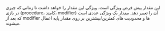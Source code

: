 این مقدار پیش فرض ویژگی است.
ویژگی این مقدار را خواهد داشت تا زمانی که چیزی در بازی (procedure، کامند، modifier) آن را تغییر دهد.
مقدار یک ویژگی عددی است که بعد از modifier ها و محدودیت های کمترین/بیشترین بر روی مقدار پایه اعمال میشوند.
